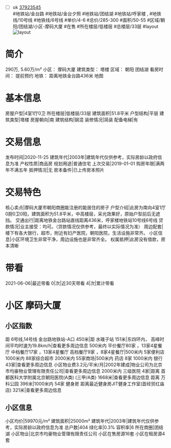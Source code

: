 - [ ] ok [37923545](https://bj.5i5j.com/ershoufang/37923545.html)  
 #地铁站/金台路 #地铁站/金台夕照 #地铁站/团结湖 #地铁站/呼家楼 ,  #地铁线/10号线 #地铁线/6号线
#单价/4-6 #总价/285-300 #面积/50-55   #区域/朝阳/团结湖/小区-摩码大厦 #在售 #所在楼层/低楼层 #总楼层/33层 #layout 
![layout](http://image2.5i5j.com//group2/M00/E8/DB/CgqJNF61G56AZWhVAAHDWWw_Ozc680.jpg_P5.jpg) 
# 简介 
 290万,  5.60万/m² 
小区： 摩码大厦
建筑类型： 塔楼
区域： 朝阳 团结湖
看房时间： 提前预约
地铁： 距离地铁金台路436米 地图
# 基本信息 
 房屋户型|4室1厅0卫
所在楼层|低楼层/33层
建筑面积|51.8平米
户型结构|平层
建筑类型|塔楼
房屋朝向|南
建筑结构|钢混
装修情况|简装
配备电梯|有
# 交易信息 
 发布时间|2020-11-25
建筑年代|2003年|建筑年代仅供参考，实际房龄以政府信息为准
产权性质|商品房
规划用途|普通住宅
上次交易|2019-01-01
购房年限|满两年不满五年
抵押情况|无
房本备件|已上传房本照片
# 交易特色 
 核心卖点|摩码大厦市朝阳商圈能注册的能居住的房子
户型介绍|此房为南向4室1厅0厨0卫0阳，建筑面积为51.8平米，中高楼层，采光效果好，原始户型前后无遮挡。
交通出行|距离地铁金台路站直线距离436米，呼家楼地铁站10号线6号线
贷款情况|业主接受：均可。（贷款情况仅供参考，最终以实际情况为准）
周边配套|楼下有各大银行，超市，附近有妇产医院，朝阳医院，生活设施非常齐。
小区信息|小区环境卫生非常干净，周边设施也是非常齐全。
权属抵押|此房没有借款，房本清晰
# 带看 
 2021-06-06|最近带看	 0|次|近30天带看	 4|次|累计带看
# 小区 摩码大厦
## 小区指数 
 距 6号线,14号线 金台路地铁站-A口 450米|距 水碓子站 151米|东四环内， 高峰时间平均时速为19.8km/h|查看更多周边信息
500米内 平价餐厅80家 ，13家4星餐厅
中档餐厅17家 ，13家4星餐厅
高档餐厅9家 ，8家4星餐厅|500米内 5家便利店
1000米内 88家综合超市
2000米内 55家商场|500米内 药店 8家
1000米内 银行 43家|查看更多周边信息
小区物业费3.2元/平米/月|2002年建成|物业公司为北京市均豪物业管理有限责任公司|查看更多周边信息
2000米内 三级医院 4家|距离 首都医科大学附属北京朝阳医院(A类) (三甲/A类) 1668米|查看更多周边信息
距离 万科公园 396米|1000米内 54家 健身房
距离最近健身房JIT健身工作室(首经贸红庙店) 321米|查看更多周边信息
## 小区信息 
 小区均价|59970元/m²
建筑面积|25000m²
建筑年代|2003年|建筑年代仅供参考，实际房龄以政府信息为准
总户数|404
绿化率|0.3%
容积率|6
所在商圈|团结湖
小区物业|北京市均豪物业管理有限责任公司
小区在售房源16套
小区在租房源4套
